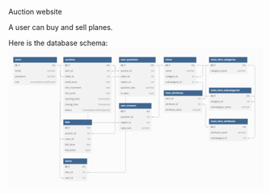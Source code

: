 Auction website

A user can buy and sell planes.

Here is the database schema:
![1](/docs/images/schema.png)
